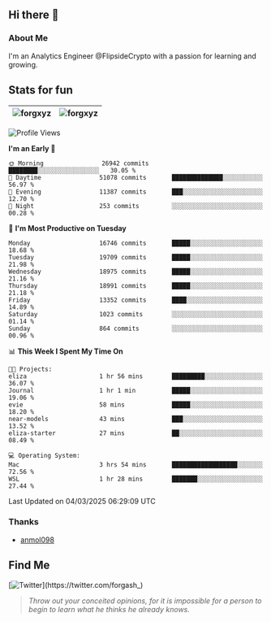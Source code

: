 ## Hi there 👋

### About Me

I'm an Analytics Engineer @FlipsideCrypto with a passion for learning and growing.
  
## Stats for fun

| <img align="center" src="https://github-readme-streak-stats.herokuapp.com/?user=forgxyz&theme=tokyonight" alt="forgxyz" /> | <img align="center" src="https://github-readme-stats.vercel.app/api?username=forgxyz&theme=tokyonight&show_icons=true" alt="forgxyz" /> |
| ------------- |------------- |


<!--START_SECTION:waka-->
![Profile Views](http://img.shields.io/badge/Profile%20Views-0-blue)

**I'm an Early 🐤** 

```text
🌞 Morning                26942 commits       ████████░░░░░░░░░░░░░░░░░   30.05 % 
🌆 Daytime                51078 commits       ██████████████░░░░░░░░░░░   56.97 % 
🌃 Evening                11387 commits       ███░░░░░░░░░░░░░░░░░░░░░░   12.70 % 
🌙 Night                  253 commits         ░░░░░░░░░░░░░░░░░░░░░░░░░   00.28 % 
```
📅 **I'm Most Productive on Tuesday** 

```text
Monday                   16746 commits       █████░░░░░░░░░░░░░░░░░░░░   18.68 % 
Tuesday                  19709 commits       █████░░░░░░░░░░░░░░░░░░░░   21.98 % 
Wednesday                18975 commits       █████░░░░░░░░░░░░░░░░░░░░   21.16 % 
Thursday                 18991 commits       █████░░░░░░░░░░░░░░░░░░░░   21.18 % 
Friday                   13352 commits       ████░░░░░░░░░░░░░░░░░░░░░   14.89 % 
Saturday                 1023 commits        ░░░░░░░░░░░░░░░░░░░░░░░░░   01.14 % 
Sunday                   864 commits         ░░░░░░░░░░░░░░░░░░░░░░░░░   00.96 % 
```


📊 **This Week I Spent My Time On** 

```text
🐱‍💻 Projects: 
eliza                    1 hr 56 mins        █████████░░░░░░░░░░░░░░░░   36.07 % 
Journal                  1 hr 1 min          █████░░░░░░░░░░░░░░░░░░░░   19.06 % 
evie                     58 mins             █████░░░░░░░░░░░░░░░░░░░░   18.20 % 
near-models              43 mins             ███░░░░░░░░░░░░░░░░░░░░░░   13.52 % 
eliza-starter            27 mins             ██░░░░░░░░░░░░░░░░░░░░░░░   08.49 % 

💻 Operating System: 
Mac                      3 hrs 54 mins       ██████████████████░░░░░░░   72.56 % 
WSL                      1 hr 28 mins        ███████░░░░░░░░░░░░░░░░░░   27.44 % 
```


 Last Updated on 04/03/2025 06:29:09 UTC
<!--END_SECTION:waka-->

### Thanks
 - [anmol098](https://github.com/anmol098/waka-readme-stats/)
  
## Find Me
[![Twitter](https://img.shields.io/twitter/url/https/twitter.com/forgash_.svg?style=social&label=Follow%20%40forgash_)](https://twitter.com/forgash_)


> *Throw out your conceited opinions, for it is impossible for a person to begin to learn what he thinks he already knows.* 
